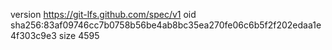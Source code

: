 version https://git-lfs.github.com/spec/v1
oid sha256:83af09746cc7b0758b56be4ab8bc35ea270fe06c6b5f2f202edaa1e4f303c9e3
size 4595
